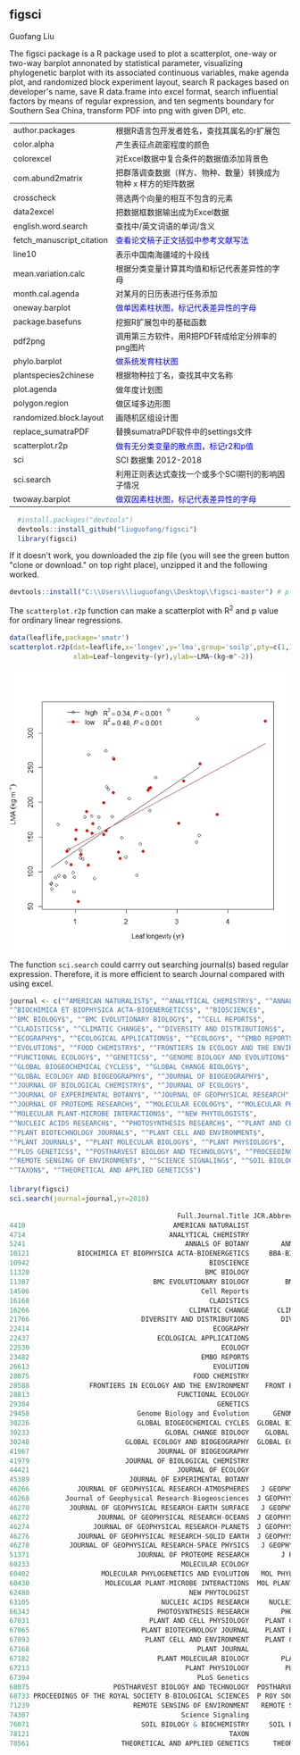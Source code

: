 ## figsci
Guofang Liu

The figsci package is a R package used to plot a scatterplot, one-way or two-way barplot annonated by statistical parameter, visualizing phylogenetic barplot with its associated continuous variables, make agenda plot, and randomized block experiment layout, search R packages based on developer's name, save R data.frame into excel format, search influential factors by means of regular expression, and ten segments boundary for Southern Sea China, transform PDF into png with given DPI, etc. 


<table cellpadding=2>
	<TR><TD width=50>author.packages</TD><td width=700>根据R语言包开发者姓名，查找其属名的r扩展包</TD>
	<TR><TD width=50>color.alpha</TD><td width=700>产生表征点疏密程度的颜色</TD>
	<TR><TD width=50>colorexcel</TD><td width=700>对Excel数据中复合条件的数据值添加背景色</TD>
	<TR><TD width=50>com.abund2matrix</TD><td width=700>把群落调查数据（样方、物种、数量）转换成为物种 x 样方的矩阵数据</TD>
	<TR><TD width=50>crosscheck</TD><td width=700>筛选两个向量的相互不包含的元素</TD>
	<TR><TD width=50>data2excel</TD><td width=700>把数据框数据输出成为Excel数据</TD>
	<TR><TD width=50>english.word.search</TD><td width=700>查找中/英文词语的单词/含义</TD>
	<TR><TD width=50>fetch_manuscript_citation</TD><td width=700><font color=#0000E3>查看论文稿子正文括弧中参考文献写法</font></TD>
	<TR><TD width=50>line10</TD><td width=700>表示中国南海疆域的十段线</TD>
	<TR><TD width=50>mean.variation.calc</TD><td width=700>根据分类变量计算其均值和标记代表差异性的字母</TD>
	<TR><TD width=50>month.cal.agenda</TD><td width=700>对某月的日历表进行任务添加</TD>
	<TR><TD width=50>oneway.barplot</TD><td width=700><font color=#0000E3>做单因素柱状图，标记代表差异性的字母</font></TD>
	<TR><TD width=50>package.basefuns</TD><td width=700>挖掘R扩展包中的基础函数</TD>
	<TR><TD width=50>pdf2png</TD><td width=700>调用第三方软件，用R把PDF转成给定分辨率的png图片</TD>
	<TR><TD width=50>phylo.barplot</TD><td width=700><font color=#0000E3>做系统发育柱状图</font></TD>
	<TR><TD width=50>plantspecies2chinese</TD><td width=700>根据物种拉丁名，查找其中文名称</TD>
	<TR><TD width=50>plot.agenda</TD><td width=700>做年度计划图</TD>
	<TR><TD width=50>polygon.region</TD><td width=700>做区域多边形图</TD>
	<TR><TD width=50>randomized.block.layout</TD><td width=700>画随机区组设计图</TD>
	<TR><TD width=50>replace_sumatraPDF</TD><td width=700>替换sumatraPDF软件中的settings文件</TD>
	<TR><TD width=50>scatterplot.r2p</TD><td width=700><font color=#0000E3>做有无分类变量的散点图，标记r2和p值</font></TD>
	<TR><TD width=50>sci</TD><td width=700>SCI 数据集 2012-2018</TD>
	<TR><TD width=50>sci.search</TD><td width=700>利用正则表达式查找一个或多个SCI期刊的影响因子情况</TD>
	<TR><TD width=50>twoway.barplot</TD><td width=700 ><font color=#0000E3>做双因素柱状图，标记代表差异性的字母</font></TD>
</TABLE><!-- End contacts table -->

 


```r
  #install.packages("devtools")
  devtools::install_github("liuguofang/figsci")
  library(figsci)
```

If it doesn't work, you downloaded the zip file (you will see the green button "clone or download." on top right place), unzipped it and the following worked.

```r
devtools::install("C:\\Users\\liuguofang\\Desktop\\figsci-master") # please replace your own file path. 
```

The `scatterplot.r2p` function can make a scatterplot with R<sup>2</sup> and p value for ordinary linear regressions.
```r
data(leaflife,package='smatr')
scatterplot.r2p(dat=leaflife,x='longev',y='lma',group='soilp',pty=c(1,19),
                xlab=Leaf~longevity~(yr),ylab=~LMA~(kg~m^-2))
```

![](readme_files/scatterplot.jpg) 



The function `sci.search` could carrry out searching journal(s) based regular expression. Therefore, it is more efficient to search Journal compared with using excel.

```r
journal <- c("^AMERICAN NATURALIST$", "^ANALYTICAL CHEMISTRY$", "^ANNALS OF BOTANY$", 
"^BIOCHIMICA ET BIOPHYSICA ACTA-BIOENERGETICS$", "^BIOSCIENCE$", 
"^BMC BIOLOGY$", "^BMC EVOLUTIONARY BIOLOGY$", "^CELL REPORTS$", 
"^CLADISTICS$", "^CLIMATIC CHANGE$", "^DIVERSITY AND DISTRIBUTIONS$", 
"^ECOGRAPHY$", "^ECOLOGICAL APPLICATIONS$", "^ECOLOGY$", "^EMBO REPORTS$", 
"^EVOLUTION$", "^FOOD CHEMISTRY$", "^FRONTIERS IN ECOLOGY AND THE ENVIRONMENT$", 
"^FUNCTIONAL ECOLOGY$", "^GENETICS$", "^GENOME BIOLOGY AND EVOLUTION$", 
"^GLOBAL BIOGEOCHEMICAL CYCLES$", "^GLOBAL CHANGE BIOLOGY$", 
"^GLOBAL ECOLOGY AND BIOGEOGRAPHY$", "^JOURNAL OF BIOGEOGRAPHY$", 
"^JOURNAL OF BIOLOGICAL CHEMISTRY$", "^JOURNAL OF ECOLOGY$", 
"^JOURNAL OF EXPERIMENTAL BOTANY$", "^JOURNAL OF GEOPHYSICAL RESEARCH", 
"^JOURNAL OF PROTEOME RESEARCH$", "^MOLECULAR ECOLOGY$", "^MOLECULAR PHYLOGENETICS AND EVOLUTION$", 
"^MOLECULAR PLANT-MICROBE INTERACTIONS$", "^NEW PHYTOLOGIST$", 
"^NUCLEIC ACIDS RESEARCH$", "^PHOTOSYNTHESIS RESEARCH$", "^PLANT AND CELL PHYSIOLOGY$", 
"^PLANT BIOTECHNOLOGY JOURNAL$", "^PLANT CELL AND ENVIRONMENT$", 
"^PLANT JOURNAL$", "^PLANT MOLECULAR BIOLOGY$", "^PLANT PHYSIOLOGY$", 
"^PLOS GENETICS$", "^POSTHARVEST BIOLOGY AND TECHNOLOGY$", "^PROCEEDINGS OF THE ROYAL SOCIETY B-BIOLOGICAL SCIENCES$", 
"^REMOTE SENSING OF ENVIRONMENT$", "^SCIENCE SIGNALING$", "^SOIL BIOLOGY & BIOCHEMISTRY$", 
"^TAXON$", "^THEORETICAL AND APPLIED GENETICS$")

library(figsci)
sci.search(journal=journal,yr=2018)

```

```r
                                          Full.Journal.Title JCR.Abbreviated.Title      ISSN Total.Cites    IF2    IF5 year
4410                                     AMERICAN NATURALIST                AM NAT 0003-0147      29,269  4.265  4.330 2018
4714                                    ANALYTICAL CHEMISTRY             ANAL CHEM 0003-2700     123,665  6.042  6.035 2018
5241                                        ANNALS OF BOTANY        ANN BOT-LONDON 0305-7364      19,918  3.646  4.246 2018
10121            BIOCHIMICA ET BIOPHYSICA ACTA-BIOENERGETICS     BBA-BIOENERGETICS 0005-2728      11,931  4.280  4.785 2018
10942                                             BIOSCIENCE            BIOSCIENCE 0006-3568      17,072  5.876  6.708 2018
11320                                            BMC BIOLOGY              BMC BIOL 1741-7007       5,144  5.770  7.436 2018
11387                               BMC EVOLUTIONARY BIOLOGY         BMC EVOL BIOL 1471-2148      12,388  3.027  3.628 2018
14506                                           Cell Reports              CELL REP 2211-1247      29,789  8.032  8.700 2018
16168                                             CLADISTICS            CLADISTICS 0748-3007       3,775  5.877  5.594 2018
16266                                        CLIMATIC CHANGE       CLIMATIC CHANGE 0165-0009      18,223  3.537  4.436 2018
21766                            DIVERSITY AND DISTRIBUTIONS        DIVERS DISTRIB 1366-9516       7,404  4.614  4.777 2018
22414                                              ECOGRAPHY             ECOGRAPHY 0906-7590      10,103  4.520  5.617 2018
22437                                ECOLOGICAL APPLICATIONS             ECOL APPL 1051-0761      20,577  4.393  4.892 2018
22530                                                ECOLOGY               ECOLOGY 0012-9658      60,825  4.617  5.677 2018
23482                                           EMBO REPORTS              EMBO REP 1469-221X      13,293  8.749  9.127 2018
26613                                              EVOLUTION             EVOLUTION 0014-3820      32,227  3.818  4.268 2018
28075                                         FOOD CHEMISTRY             FOOD CHEM 0308-8146      90,665  4.946  4.879 2018
28588               FRONTIERS IN ECOLOGY AND THE ENVIRONMENT    FRONT ECOL ENVIRON 1540-9295       9,137  8.302 10.898 2018
28813                                     FUNCTIONAL ECOLOGY            FUNCT ECOL 0269-8463      14,638  5.491  5.657 2018
29384                                               GENETICS              GENETICS 0016-6731      42,809  4.075  5.076 2018
29458                           Genome Biology and Evolution      GENOME BIOL EVOL 1759-6653       5,746  3.940  4.171 2018
30226                           GLOBAL BIOGEOCHEMICAL CYCLES  GLOBAL BIOGEOCHEM CY 0886-6236      13,353  4.457  5.203 2018
30233                                  GLOBAL CHANGE BIOLOGY    GLOBAL CHANGE BIOL 1354-1013      36,182  8.997  9.791 2018
30248                        GLOBAL ECOLOGY AND BIOGEOGRAPHY  GLOBAL ECOL BIOGEOGR 1466-822X      10,294  5.958  7.315 2018
41967                                JOURNAL OF BIOGEOGRAPHY            J BIOGEOGR 0305-0270      15,146  4.154  4.885 2018
41979                        JOURNAL OF BIOLOGICAL CHEMISTRY           J BIOL CHEM 0021-9258     366,247  4.010  4.253 2018
44421                                     JOURNAL OF ECOLOGY                J ECOL 0022-0477      18,409  5.172  6.525 2018
45389                         JOURNAL OF EXPERIMENTAL BOTANY             J EXP BOT 0022-0957      40,585  5.354  6.044 2018
46266            JOURNAL OF GEOPHYSICAL RESEARCH-ATMOSPHERES   J GEOPHYS RES-ATMOS 2169-897X      63,717  3.380  4.136 2018
46268         Journal of Geophysical Research-Biogeosciences  J GEOPHYS RES-BIOGEO 2169-8953       7,085  3.484  4.217 2018
46270          JOURNAL OF GEOPHYSICAL RESEARCH-EARTH SURFACE   J GEOPHYS RES-EARTH 2169-9003       6,791  3.337  4.118 2018
46272                 JOURNAL OF GEOPHYSICAL RESEARCH-OCEANS  J GEOPHYS RES-OCEANS 2169-9275      30,649  2.711  3.207 2018
46274                JOURNAL OF GEOPHYSICAL RESEARCH-PLANETS  J GEOPHYS RES-PLANET 2169-9097       9,281  3.544  3.706 2018
46276            JOURNAL OF GEOPHYSICAL RESEARCH-SOLID EARTH  J GEOPHYS RES-SOL EA 2169-9313      43,855  3.482  4.101 2018
46278          JOURNAL OF GEOPHYSICAL RESEARCH-SPACE PHYSICS   J GEOPHYS RES-SPACE 2169-9380      36,438  2.752  2.720 2018
51371                           JOURNAL OF PROTEOME RESEARCH        J PROTEOME RES 1535-3893      21,459  3.950  4.033 2018
60233                                      MOLECULAR ECOLOGY              MOL ECOL 0962-1083      37,813  6.131  6.885 2018
60402                  MOLECULAR PHYLOGENETICS AND EVOLUTION   MOL PHYLOGENET EVOL 1055-7903      18,604  4.412  4.294 2018
60430                   MOLECULAR PLANT-MICROBE INTERACTIONS  MOL PLANT MICROBE IN 0894-0282      10,099  3.588  4.078 2018
62480                                        NEW PHYTOLOGIST            NEW PHYTOL 0028-646X      44,994  7.433  7.833 2018
63105                                 NUCLEIC ACIDS RESEARCH     NUCLEIC ACIDS RES 0305-1048     168,962 11.561 10.235 2018
66343                                PHOTOSYNTHESIS RESEARCH        PHOTOSYNTH RES 0166-8595       6,396  3.091  3.480 2018
67031                              PLANT AND CELL PHYSIOLOGY    PLANT CELL PHYSIOL 0032-0781      14,544  4.059  4.454 2018
67065                            PLANT BIOTECHNOLOGY JOURNAL    PLANT BIOTECHNOL J 1467-7644       6,544  6.305  6.107 2018
67093                             PLANT CELL AND ENVIRONMENT    PLANT CELL ENVIRON 0140-7791      20,478  5.415  6.151 2018
67168                                          PLANT JOURNAL               PLANT J 0960-7412      39,212  5.775  6.101 2018
67182                                PLANT MOLECULAR BIOLOGY        PLANT MOL BIOL 0167-4412      13,723  3.543  4.013 2018
67213                                       PLANT PHYSIOLOGY         PLANT PHYSIOL 0032-0889      75,249  5.949  6.620 2018
67394                                          PLoS Genetics            PLOS GENET 1553-7404      42,988  5.540  6.684 2018
68075                     POSTHARVEST BIOLOGY AND TECHNOLOGY  POSTHARVEST BIOL TEC 0925-5214       9,642  3.112  3.241 2018
68733 PROCEEDINGS OF THE ROYAL SOCIETY B-BIOLOGICAL SCIENCES  P ROY SOC B-BIOL SCI 0962-8452      51,704  4.847  5.611 2018
71239                          REMOTE SENSING OF ENVIRONMENT   REMOTE SENS ENVIRON 0034-4257      44,168  6.457  7.737 2018
74307                                      Science Signaling            SCI SIGNAL 1945-0877      10,316  6.378  7.251 2018
76071                            SOIL BIOLOGY & BIOCHEMISTRY     SOIL BIOL BIOCHEM 0038-0717      32,573  4.926  5.419 2018
78121                                                  TAXON                 TAXON 0040-0262       5,081  2.680  2.964 2018
78561                       THEORETICAL AND APPLIED GENETICS      THEOR APPL GENET 0040-5752      19,565  3.930  4.062 2018

```

